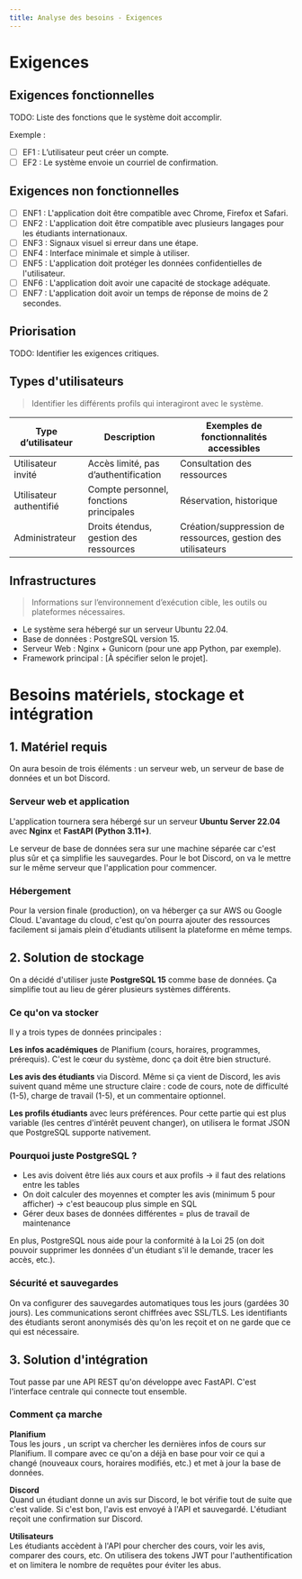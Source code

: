 ```yaml
---
title: Analyse des besoins - Exigences
---
```


# Exigences

## Exigences fonctionnelles

TODO: Liste des fonctions que le système doit accomplir.

Exemple :

- [ ] EF1 : L’utilisateur peut créer un compte.
- [ ] EF2 : Le système envoie un courriel de confirmation.

## Exigences non fonctionnelles

- [ ] ENF1 : L'application doit être compatible avec Chrome, Firefox et Safari.
- [ ] ENF2 : L'application doit être compatible avec plusieurs langages pour les étudiants internationaux.
- [ ] ENF3 : Signaux visuel si erreur dans une étape.
- [ ] ENF4 : Interface minimale et simple à utiliser.
- [ ] ENF5 : L'application doit protéger les données confidentielles de l'utilisateur. 
- [ ] ENF6 : L'application doit avoir une capacité de stockage adéquate.
- [ ] ENF7 : L'application doit avoir un temps de réponse de moins de 2 secondes. 

## Priorisation

TODO: Identifier les exigences critiques.

## Types d'utilisateurs

> Identifier les différents profils qui interagiront avec le système.

| Type d’utilisateur | Description | Exemples de fonctionnalités accessibles |
|--------------------|-------------|------------------------------------------|
| Utilisateur invité | Accès limité, pas d’authentification | Consultation des ressources |
| Utilisateur authentifié | Compte personnel, fonctions principales | Réservation, historique |
| Administrateur | Droits étendus, gestion des ressources | Création/suppression de ressources, gestion des utilisateurs |

<!-- TODO: Détailler selon le périmètre du projet. -->

## Infrastructures

> Informations sur l’environnement d’exécution cible, les outils ou plateformes nécessaires.

- Le système sera hébergé sur un serveur Ubuntu 22.04.
- Base de données : PostgreSQL version 15.
- Serveur Web : Nginx + Gunicorn (pour une app Python, par exemple).
- Framework principal : [À spécifier selon le projet].


# Besoins matériels, stockage et intégration

## 1. Matériel requis

On aura besoin de trois éléments : un serveur web, un serveur de base de données et un bot Discord.

### Serveur web et application

L'application tournera sera hébergé sur un serveur **Ubuntu Server 22.04** avec **Nginx** et **FastAPI (Python 3.11+)**.

Le serveur de base de données sera sur une machine séparée  car c'est plus sûr et ça simplifie les sauvegardes. Pour le bot Discord, on va le mettre sur le même serveur que l'application pour commencer.

### Hébergement

Pour la version finale (production), on va héberger ça sur AWS ou Google Cloud. L'avantage du cloud, c'est qu'on pourra ajouter des ressources facilement si jamais plein d'étudiants utilisent la plateforme en même temps.


## 2. Solution de stockage

On a décidé d'utiliser juste **PostgreSQL 15** comme base de données. Ça simplifie tout au lieu de gérer plusieurs systèmes différents.

### Ce qu'on va stocker

Il y a trois types de données principales :

**Les infos académiques** de Planifium (cours, horaires, programmes, prérequis). C'est le cœur du système, donc ça doit être bien structuré.

**Les avis des étudiants** via Discord. Même si ça vient de Discord, les avis suivent quand même une structure claire : code de cours, note de difficulté (1-5), charge de travail (1-5), et un commentaire optionnel.

**Les profils étudiants** avec leurs préférences. Pour cette partie qui est plus variable (les centres d'intérêt peuvent changer), on utilisera le format JSON que PostgreSQL supporte nativement.

### Pourquoi juste PostgreSQL ?

- Les avis doivent être liés aux cours et aux profils → il faut des relations entre les tables
- On doit calculer des moyennes et compter les avis (minimum 5 pour afficher) → c'est beaucoup plus simple en SQL
- Gérer deux bases de données différentes = plus de travail de maintenance

En plus, PostgreSQL nous aide pour la conformité à la Loi 25 (on doit pouvoir supprimer les données d'un étudiant s'il le demande, tracer les accès, etc.).

### Sécurité et sauvegardes

On va configurer des sauvegardes automatiques tous les jours (gardées 30 jours). Les communications seront chiffrées avec SSL/TLS. Les identifiants des étudiants seront anonymisés dès qu'on les reçoit et on ne garde que ce qui est nécessaire.


## 3. Solution d'intégration

Tout passe par une API REST qu'on développe avec FastAPI. C'est l'interface centrale qui connecte tout ensemble.

### Comment ça marche

**Planifium**  
Tous les jours , un script va chercher les dernières infos de cours sur Planifium. Il compare avec ce qu'on a déjà en base pour voir ce qui a changé (nouveaux cours, horaires modifiés, etc.) et met à jour la base de données.

**Discord**  
Quand un étudiant donne un avis sur Discord, le bot vérifie tout de suite que c'est valide. Si c'est bon, l'avis est envoyé à l'API et sauvegardé. L'étudiant reçoit une confirmation sur Discord.

**Utilisateurs**  
Les étudiants accèdent à l'API pour chercher des cours, voir les avis, comparer des cours, etc. On utilisera des tokens JWT pour l'authentification et on limitera le nombre de requêtes pour éviter les abus.



